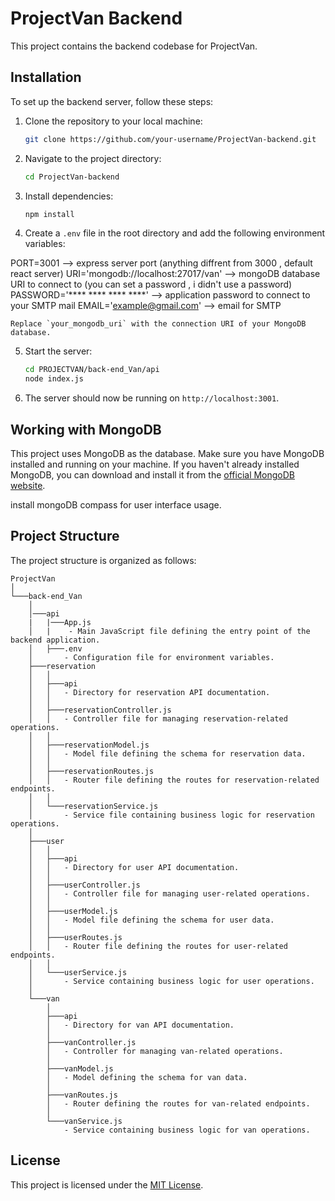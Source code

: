 # ProjectVan Backend

This project contains the backend codebase for ProjectVan.

## Installation

To set up the backend server, follow these steps:

1. Clone the repository to your local machine:

    ```bash
    git clone https://github.com/your-username/ProjectVan-backend.git
    ```

2. Navigate to the project directory:

    ```bash
    cd ProjectVan-backend
    ```

3. Install dependencies:

    ```bash
    npm install
    ```

4. Create a `.env` file in the root directory and add the following environment variables:

PORT=3001 --> express server port (anything diffrent from 3000 , default react server)
URI='mongodb://localhost:27017/van' --> mongoDB database URI to connect to (you can set a password , i didn't use a password)
PASSWORD='**** **** **** ****' --> application password to connect to your SMTP mail
EMAIL='example@gmail.com' --> email for SMTP

    Replace `your_mongodb_uri` with the connection URI of your MongoDB database.

5. Start the server:

    ```bash
    cd PROJECTVAN/back-end_Van/api
    node index.js
    ```
6. The server should now be running on `http://localhost:3001`.

## Working with MongoDB

This project uses MongoDB as the database. Make sure you have MongoDB installed and running on your machine. If you haven't already installed MongoDB, you can download and install it from the [official MongoDB website](https://www.mongodb.com/try/download/community).

install mongoDB compass for user interface usage.

## Project Structure

The project structure is organized as follows:

```
ProjectVan
│
└───back-end_Van
    │
    │───api
    |   |───App.js
    │   |    - Main JavaScript file defining the entry point of the backend application.
    │   ├───.env
    │       - Configuration file for environment variables.
    ├───reservation
    │   │
    │   ├───api
    │   │   - Directory for reservation API documentation.
    │   │
    │   ├───reservationController.js
    │   │   - Controller file for managing reservation-related operations.
    │   │
    │   ├───reservationModel.js
    │   │   - Model file defining the schema for reservation data.
    │   │
    │   ├───reservationRoutes.js
    │   │   - Router file defining the routes for reservation-related endpoints.
    │   │
    │   └───reservationService.js
    │       - Service file containing business logic for reservation operations.
    │
    ├───user
    │   │
    │   ├───api
    │   │   - Directory for user API documentation.
    │   │
    │   ├───userController.js
    │   │   - Controller file for managing user-related operations.
    │   │
    │   ├───userModel.js
    │   │   - Model file defining the schema for user data.
    │   │
    │   ├───userRoutes.js
    │   │   - Router file defining the routes for user-related endpoints.
    │   │
    │   └───userService.js
    │       - Service containing business logic for user operations.
    │
    └───van
        │
        ├───api
        │   - Directory for van API documentation.
        │
        ├───vanController.js
        │   - Controller for managing van-related operations.
        │
        ├───vanModel.js
        │   - Model defining the schema for van data.
        │
        ├───vanRoutes.js
        │   - Router defining the routes for van-related endpoints.
        │
        └───vanService.js
            - Service containing business logic for van operations.
```


## License

This project is licensed under the [MIT License](LICENSE).